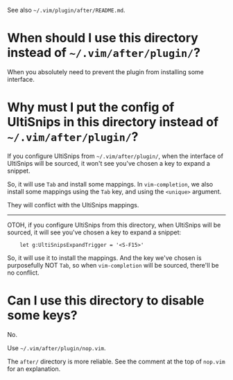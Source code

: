 See also `~/.vim/plugin/after/README.md`.

# When should I use this directory instead of `~/.vim/after/plugin/`?

When you absolutely need to prevent the plugin from installing some interface.

# Why must I put the config of UltiSnips in this directory instead of `~/.vim/after/plugin/`?

If you  configure UltiSnips from  `~/.vim/after/plugin/`, when the  interface of
UltiSnips will be sourced, it won't see you've chosen a key to expand a snippet.

So, it will use `Tab` and install some mappings.
In `vim-completion`,  we also  install some  mappings using  the `Tab`  key, and
using the `<unique>` argument.

They will conflict with the UltiSnips mappings.

---

OTOH, if  you configure UltiSnips  from this  directory, when UltiSnips  will be
sourced, it will see you've chosen a key to expand a snippet:

        let g:UltiSnipsExpandTrigger = '<S-F15>'

So, it will use it to install the mappings.
And the  key we've chosen  is purposefully  NOT `Tab`, so  when `vim-completion`
will be sourced, there'll be no conflict.

# Can I use this directory to disable some keys?

No.

Use `~/.vim/after/plugin/nop.vim`.

The `after/` directory is more reliable.
See the comment at the top of `nop.vim` for an explanation.

